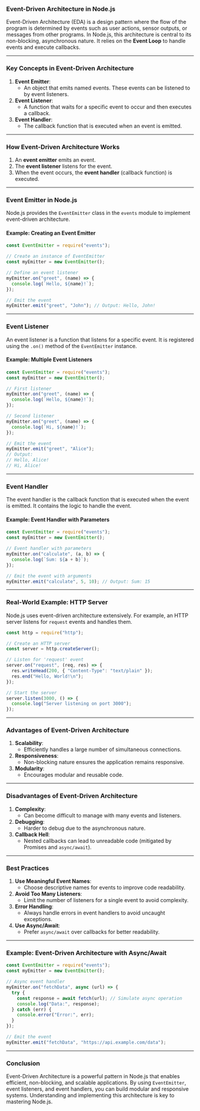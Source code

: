 ### **Event-Driven Architecture in Node.js**

Event-Driven Architecture (EDA) is a design pattern where the flow of the program is determined by events such as user actions, sensor outputs, or messages from other programs. In Node.js, this architecture is central to its non-blocking, asynchronous nature. It relies on the **Event Loop** to handle events and execute callbacks.

---

### **Key Concepts in Event-Driven Architecture**

1. **Event Emitter**:
   - An object that emits named events. These events can be listened to by event listeners.
2. **Event Listener**:
   - A function that waits for a specific event to occur and then executes a callback.
3. **Event Handler**:
   - The callback function that is executed when an event is emitted.

---

### **How Event-Driven Architecture Works**

1. An **event emitter** emits an event.
2. The **event listener** listens for the event.
3. When the event occurs, the **event handler** (callback function) is executed.

---

### **Event Emitter in Node.js**

Node.js provides the `EventEmitter` class in the `events` module to implement event-driven architecture.

#### Example: Creating an Event Emitter

```javascript
const EventEmitter = require("events");

// Create an instance of EventEmitter
const myEmitter = new EventEmitter();

// Define an event listener
myEmitter.on("greet", (name) => {
  console.log(`Hello, ${name}!`);
});

// Emit the event
myEmitter.emit("greet", "John"); // Output: Hello, John!
```

---

### **Event Listener**

An event listener is a function that listens for a specific event. It is registered using the `.on()` method of the `EventEmitter` instance.

#### Example: Multiple Event Listeners

```javascript
const EventEmitter = require("events");
const myEmitter = new EventEmitter();

// First listener
myEmitter.on("greet", (name) => {
  console.log(`Hello, ${name}!`);
});

// Second listener
myEmitter.on("greet", (name) => {
  console.log(`Hi, ${name}!`);
});

// Emit the event
myEmitter.emit("greet", "Alice");
// Output:
// Hello, Alice!
// Hi, Alice!
```

---

### **Event Handler**

The event handler is the callback function that is executed when the event is emitted. It contains the logic to handle the event.

#### Example: Event Handler with Parameters

```javascript
const EventEmitter = require("events");
const myEmitter = new EventEmitter();

// Event handler with parameters
myEmitter.on("calculate", (a, b) => {
  console.log(`Sum: ${a + b}`);
});

// Emit the event with arguments
myEmitter.emit("calculate", 5, 10); // Output: Sum: 15
```

---

### **Real-World Example: HTTP Server**

Node.js uses event-driven architecture extensively. For example, an HTTP server listens for `request` events and handles them.

```javascript
const http = require("http");

// Create an HTTP server
const server = http.createServer();

// Listen for 'request' event
server.on("request", (req, res) => {
  res.writeHead(200, { "Content-Type": "text/plain" });
  res.end("Hello, World!\n");
});

// Start the server
server.listen(3000, () => {
  console.log("Server listening on port 3000");
});
```

---

### **Advantages of Event-Driven Architecture**

1. **Scalability**:
   - Efficiently handles a large number of simultaneous connections.
2. **Responsiveness**:
   - Non-blocking nature ensures the application remains responsive.
3. **Modularity**:
   - Encourages modular and reusable code.

---

### **Disadvantages of Event-Driven Architecture**

1. **Complexity**:
   - Can become difficult to manage with many events and listeners.
2. **Debugging**:
   - Harder to debug due to the asynchronous nature.
3. **Callback Hell**:
   - Nested callbacks can lead to unreadable code (mitigated by Promises and `async/await`).

---

### **Best Practices**

1. **Use Meaningful Event Names**:
   - Choose descriptive names for events to improve code readability.
2. **Avoid Too Many Listeners**:
   - Limit the number of listeners for a single event to avoid complexity.
3. **Error Handling**:
   - Always handle errors in event handlers to avoid uncaught exceptions.
4. **Use Async/Await**:
   - Prefer `async/await` over callbacks for better readability.

---

### **Example: Event-Driven Architecture with Async/Await**

```javascript
const EventEmitter = require("events");
const myEmitter = new EventEmitter();

// Async event handler
myEmitter.on("fetchData", async (url) => {
  try {
    const response = await fetch(url); // Simulate async operation
    console.log("Data:", response);
  } catch (err) {
    console.error("Error:", err);
  }
});

// Emit the event
myEmitter.emit("fetchData", "https://api.example.com/data");
```

---

### **Conclusion**

Event-Driven Architecture is a powerful pattern in Node.js that enables efficient, non-blocking, and scalable applications. By using `EventEmitter`, event listeners, and event handlers, you can build modular and responsive systems. Understanding and implementing this architecture is key to mastering Node.js.
